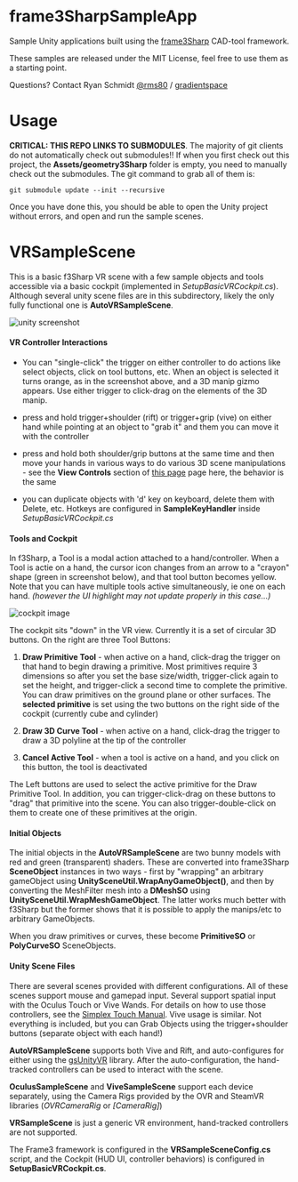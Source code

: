 # frame3SharpSampleApp

Sample Unity applications built using the [frame3Sharp](https://github.com/gradientspace/frame3Sharp) CAD-tool framework.

These samples are released under the MIT License, feel free to use them as a starting point.

Questions? Contact Ryan Schmidt [@rms80](http://www.twitter.com/rms80) / [gradientspace](http://www.gradientspace.com)


# Usage

**CRITICAL: THIS REPO LINKS TO SUBMODULES**. The majority of git clients do not automatically check out submodules!! If when you first check out this project, the **Assets/geometry3Sharp** folder is empty, you need to manually check out the submodules. The git command to grab all of them is:

    git submodule update --init --recursive

Once you have done this, you should be able to open the Unity project without errors, and open and run the sample scenes.


# VRSampleScene 

This is a basic f3Sharp VR scene with a few sample objects and tools accessible via a basic cockpit (implemented in *SetupBasicVRCockpit.cs*). Although several unity scene files are in this subdirectory, likely the only fully functional one is **AutoVRSampleScene**. 

![unity screenshot](https://github.com/gradientspace/frame3SharpSampleApp/raw/master/doc/unity_screenshot.png)


#### VR Controller Interactions

* You can "single-click" the trigger on either controller to do actions like select objects, click on tool buttons, etc. When an object is selected it turns orange, as in the screenshot above, and a 3D manip gizmo appears. Use either trigger to click-drag on the elements of the 3D manip.

* press and hold trigger+shoulder (rift) or trigger+grip (vive) on either hand while pointing at an object to "grab it" and them you can move it with the controller

* press and hold both shoulder/grip buttons at the same time and then move your hands in various ways to do various 3D scene manipulations - see the **View Controls** section of [this page](http://www.gradientspace.com/simplex-touch-controls) page here, the behavior is the same

* you can duplicate objects with 'd' key on keyboard, delete them with Delete, etc. Hotkeys are configured in **SampleKeyHandler** inside *SetupBasicVRCockpit.cs*

#### Tools and Cockpit

In f3Sharp, a Tool is a modal action attached to a hand/controller. When a Tool is actie on a hand, the cursor icon changes from an arrow to a "crayon" shape (green in screenshot below), and that tool button becomes yellow. Note that you can have multiple tools active simultaneously, ie one on each hand. *(however the UI highlight may not update properly in this case...)*

![cockpit image](https://github.com/gradientspace/frame3SharpSampleApp/blob/master/doc/cockpit.png)

The cockpit sits "down" in the VR view. Currently it is a set of circular 3D buttons. On the right are three Tool Buttons:

1) **Draw Primitive Tool** - when active on a hand, click-drag the trigger on that hand to begin drawing a primitive. Most primitives require 3 dimensions so after you set the base size/width, trigger-click again to set the height, and trigger-click a second time to complete the primitive. You can draw primitives on the ground plane or other surfaces. The **selected primitive** is set using the two buttons on the right side of the cockpit (currently cube and cylinder)

2) **Draw 3D Curve Tool** - when active on a hand, click-drag the trigger to draw a 3D polyline at the tip of the controller

3) **Cancel Active Tool** - when a tool is active on a hand, and you click on this button, the tool is deactivated

The Left buttons are used to select the active primitive for the Draw Primitive Tool. In addition, you can trigger-click-drag on these buttons to "drag" that primitive into the scene. You can also trigger-double-click on them to create one of these primitives at the origin.

#### Initial Objects

The initial objects in the **AutoVRSampleScene** are two bunny models with red and green (transparent) shaders. These are converted into frame3Sharp **SceneObject** instances in two ways - first by "wrapping" an arbitrary gameObject using **UnitySceneUtil.WrapAnyGameObject()**, and then by converting the MeshFilter mesh into a **DMeshSO** using **UnitySceneUtil.WrapMeshGameObject**. The latter works much better with f3Sharp but the former shows that it is possible to apply the manips/etc to arbitrary GameObjects. 

When you draw primitives or curves, these become **PrimitiveSO** or **PolyCurveSO** SceneObjects.


#### Unity Scene Files

There are several scenes provided with different configurations. All of these scenes support mouse and gamepad input. Several support spatial input with the Oculus Touch or Vive Wands. For details on how to use those controllers, see the [Simplex Touch Manual](http://www.gradientspace.com/simplex-touch-controls). Vive usage is similar. Not everything is included, but you can Grab Objects using the trigger+shoulder buttons (separate object with each hand!)

**AutoVRSampleScene** supports both Vive and Rift, and auto-configures for either using the [gsUnityVR](https://github.com/gradientspace/gsUnityVR) library. After the auto-configuration, the hand-tracked controllers can be used to interact with the scene. 

**OculusSampleScene** and **ViveSampleScene** support each device separately, using the Camera Rigs provided by the OVR and SteamVR libraries (*OVRCameraRig* or *[CameraRig]*)

**VRSampleScene** is just a generic VR environment, hand-tracked controllers are not supported. 

The Frame3 framework is configured in the **VRSampleSceneConfig.cs** script, and the Cockpit (HUD UI, controller behaviors) is configured in **SetupBasicVRCockpit.cs**.


